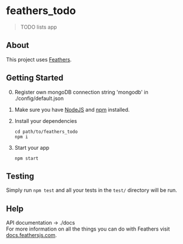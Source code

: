 # feathers_todo

> TODO lists app

## About

This project uses [Feathers](http://feathersjs.com).

## Getting Started

0. Register own mongoDB connection string 'mongodb' in ./config/default.json

1. Make sure you have [NodeJS](https://nodejs.org/) and [npm](https://www.npmjs.com/) installed.
2. Install your dependencies

    ```
    cd path/to/feathers_todo
    npm i
    ```

3. Start your app

    ```
    npm start
    ```

## Testing

Simply run `npm test` and all your tests in the `test/` directory will be run.


## Help

API documentation -> ./docs <br />
For more information on all the things you can do with Feathers visit [docs.feathersjs.com](http://docs.feathersjs.com).
